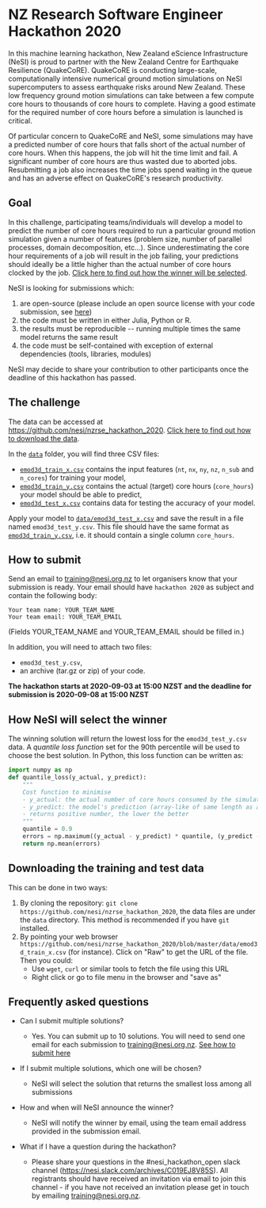 # NZ Research Software Engineer Hackathon 2020


In this machine learning hackathon, New Zealand eScience Infrastructure (NeSI) is proud to partner with the New Zealand Centre for Earthquake Resilience (QuakeCoRE). QuakeCoRE is conducting large-scale, computationally intensive numerical ground motion simulations on NeSI supercomputers to assess earthquake risks around New Zealand. These low frequency ground motion simulations can take between a few compute core hours to thousands of core hours to complete. Having a good estimate for the required number of core hours before a simulation is launched is critical.

Of particular concern to QuakeCoRE and NeSI, some simulations may have a predicted number of core hours that falls short of the actual number of core hours. When this happens, the job will hit the time limit and fail. A significant number of core hours are thus wasted due to aborted jobs. Resubmitting a job also increases the time jobs spend waiting in the queue and has an adverse effect on QuakeCoRE's research productivity. 

## Goal

In this challenge, participating teams/individuals will develop a model to predict the number of core hours required to run a particular ground motion simulation given a number of features (problem size, number of parallel processes, domain decomposition, etc...). Since underestimating the core hour requirements of a job will result in the job failing, your predictions should ideally be a little higher than the actual number of core hours clocked by the job. [Click here to find out how the winner will be selected](#how-nesi-will-select-the-winner).

NeSI is looking for submissions which:

 1. are open-source (please include an open source license with your code submission, see [here](https://choosealicense.com/))
 2. the code must be written in either Julia, Python or R.
 3. the results must be reproducible -- running multiple times the same model returns the same result
 4. the code must be self-contained with exception of external dependencies (tools, libraries, modules)
 
NeSI may decide to share your contribution to other participants once the deadline of this hackathon has passed.


## The challenge

The data can be accessed at https://github.com/nesi/nzrse_hackathon_2020. [Click here to find out how to download the data](#Downloading-the-training-and-test-data).

In the [`data`](data) folder, you will find three CSV files:

  * [`emod3d_train_x.csv`](data/emod3d_train_x.csv) contains the input features (`nt`, `nx`, `ny`, `nz`, `n_sub` and `n_cores`) for training your model,
  * [`emod3d_train_y.csv`](data/emod3d_train_y.csv) contains the actual (target) core hours (`core_hours`) your model should be able to predict,
  * [`emod3d_test_x.csv`](data/emod3d_test_x.csv) contains data for testing the accuracy of your model.

Apply your model to [`data/emod3d_test_x.csv`](data/emod3d_test_x.csv) and save the result in a file named `emod3d_test_y.csv`. This file should have the same format as [`emod3d_train_y.csv`](data/emod3d_train_y.csv), i.e. it should contain a single column `core_hours`. 


## How to submit

Send an email to training@nesi.org.nz to let organisers know that your submission is ready. Your email should have `hackathon 2020` as subject and contain the following body:

```
Your team name: YOUR_TEAM_NAME
Your team email: YOUR_TEAM_EMAIL
```
(Fields YOUR_TEAM_NAME and YOUR_TEAM_EMAIL should be filled in.)

In addition, you will need to attach two files:

 * `emod3d_test_y.csv`,
 * an archive (tar.gz or zip) of your code.
 
**The hackathon starts at 2020-09-03 at 15:00 NZST and the deadline for submission is 2020-09-08 at 15:00 NZST**

## How NeSI will select the winner

The winning solution will return the lowest loss for the `emod3d_test_y.csv` data. A *quantile loss function* set for the 90th percentile will be used to choose the best solution. In Python, this loss function can be written as:

```python
import numpy as np
def quantile_loss(y_actual, y_predict):
    """
    Cost function to minimise
    - y_actual: the actual number of core hours consumed by the simulation (array-like)
    - y_predict: the model's prediction (array-like of same length as above)
    - returns positive number, the lower the better
    """
    quantile = 0.9
    errors = np.maximum((y_actual - y_predict) * quantile, (y_predict - y_actual) * (1.0 - quantile))
    return np.mean(errors)
```

## Downloading the training and test data

This can be done in two ways:
  1. By cloning the repository: `git clone https://github.com/nesi/nzrse_hackathon_2020`, the data files are under the `data` directory. This method is recommended if you have `git` installed.
  2. By pointing your web browser `https://github.com/nesi/nzrse_hackathon_2020/blob/master/data/emod3d_train_x.csv` (for instance). Click on "Raw" to get the URL of the file. Then you could:
     * Use `wget`, `curl` or similar tools to fetch the file using this URL
     * Right click or go to file menu in the browser and "save as"

## Frequently asked questions

 * Can I submit multiple solutions? 
   - Yes. You can submit up to 10 solutions. You will need to send one email for each submission to training@nesi.org.nz. [See how to submit here](#how-to-submit)

 * If I submit multiple solutions, which one will be chosen? 
   - NeSI will select the solution that returns the smallest loss among all submissions

 * How and when will NeSI announce the winner?
   - NeSI will notify the winner by email, using the team email address provided in the submission email.

 * What if I have a question during the hackathon?
   - Please share your questions in the #nesi_hackathon_open slack channel (https://nesi.slack.com/archives/C019EJ8V85S).  All registrants should have received an invitation via email to join this channel - if you have not received an invitation please get in touch by emailing training@nesi.org.nz.
